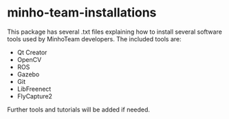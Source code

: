 # minho-team-installations

This package has several .txt files explaining how to install several software tools used by MinhoTeam developers. The included tools are:

* Qt Creator
* OpenCV
* ROS
* Gazebo
* Git
* LibFreenect
* FlyCapture2

Further tools and tutorials will be added if needed.
